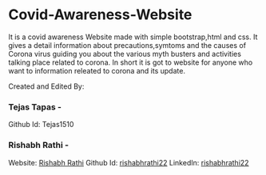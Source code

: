 # Covid-Awareness-Website
It is a covid awareness Website made with simple bootstrap,html and css.
It gives a detail information about precautions,symtoms and the causes of Corona virus guiding you about the various myth busters 
and activities talking place related to corona.
In short it is got to website for anyone who want to information releated to corona and its update.

Created and Edited By:

### Tejas Tapas -
Github Id: Tejas1510

### Rishabh Rathi - 
Website: [Rishabh Rathi](http://www.rishabhrathi.co/)
Github Id: [rishabhrathi22](https://github.com/rishabhrathi22)
LinkedIn: [rishabhrathi22](https://www.linkedin.com/in/rishabhrathi22/)
